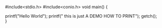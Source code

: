  #include<stdio.h>
#include<conio.h>
void main()
{
  
  printf("Hello World");
  printf(" this is just A DEMO HOW TO PRINT");
  getch();
}
